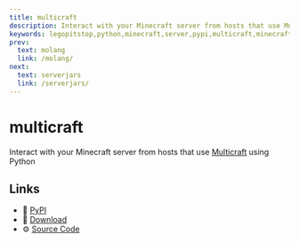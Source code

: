 ```yaml
---
title: multicraft
description: Interact with your Minecraft server from hosts that use Multicraft using Python
keywords: legopitstop,python,minecraft,server,pypi,multicraft,minecraftserver,pythonpackage
prev:
  text: molang
  link: /molang/
next:
  text: serverjars
  link: /serverjars/
---
```


# multicraft

Interact with your Minecraft server from hosts that use [Multicraft](https://www.multicraft.org/) using Python

## Links

- :pie: [PyPI](https://pypi.org/project/multicraft)
- :file_folder: [Download](https://github.com/legopitstop/multicraft-py/releases)
- :gear: [Source Code](https://github.com/legopitstop/multicraft-py)
